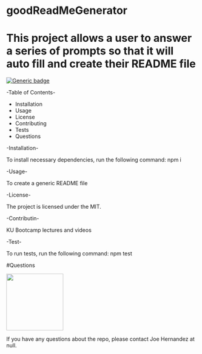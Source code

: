 
# goodReadMeGenerator

# This project allows a user to answer a series of prompts so that it will auto fill and create their README file

[![Generic badge](https://img.shields.io/badge/<Viewed>-<0>-<Blue>.svg)](https://shields.io/)

-Table of Contents-


- Installation
- Usage
- License
- Contributing
- Tests
- Questions

-Installation-


To install necessary dependencies, run the following command:
npm i

-Usage-


To create a generic README file

-License-


The project is licensed under the MIT.

-Contributin-


KU Bootcamp lectures and videos

-Test-


To run tests, run the following command:
npm test

#Questions 


<img width="150" src="https://avatars2.githubusercontent.com/u/61556986?v=4"> 


If you have any questions about the repo, please contact Joe Hernandez at null.
